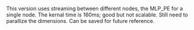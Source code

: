 This version uses streaming between different nodes, the MLP\_PE for a single node.
The kernal time is 160ms; good but not scalable.
Still need to parallize the dimensions.
Can be saved for future reference.
